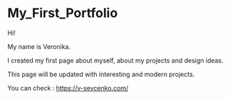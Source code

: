# My_First_Portfolio

Hi!

My name is Veronika.

I created my first page about myself, about my projects and design ideas.

This page will be updated with interesting and modern projects.

You can check : https://v-sevcenko.com/

